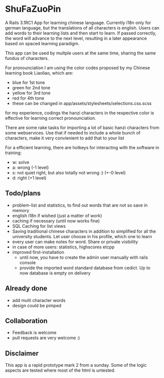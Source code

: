 # ShuFaZuoPin

A Rails 3.1RC1 App for learning chinese language. Currently i18n only for german language, but the translations of all characters is english.
Users can add words to their learning lists and then start to learn. If passed correctly, the word will advance to the next level, resulting in a later appearance based on spaced learning paradigm.

This app can be used by multple users at the same time, sharing the same fundus of characters.

For pronounciation I am using the color codes proposed by my Chinese learning book Liaoliao, which are:

* blue for 1st tone
* green for 2nd tone
* yellow for 3rd tone
* red for 4th tone
* these can be changed in app/assets/stylesheets/selections.css.scss

for my experience, codings the hanzi characters in the respective color is effective for learning correct pronounciation.

There are some rake tasks for importing a lot of basic hanzi characters from some webservices. Use that if needed to include a whole bunch of characters, make it very convienient to add that to your list

For a efficient learning, there are hotkeys for interacting with the software in training:

* w: solve
* a: wrong (-1 level)
* s: not quiet right, but also totally not wrong :) (+-0 level)
* d: right (+1 level)

## Todo/plans

* problem-list and statistics, to find out words that are not so save in memory
* english i18n if wished (just a matter of work)
* caching if necessary (until now works fine)
* SQL Caching for list views
* Saving traditional chinese characters in addition to simplified for all the university students. Let user choose in his profile, which one to learn
* every user can make notes for word. Share or private visibility
* in case of more users: statistics, highscores etcpp
* improved first-installation
  * until now, you have to create the admin user manually with rails console
  * provide the imported word standard database from cedict. Up to now database is empty on delivery

## Already done

* add multi character words
* design could be pimped

## Collaboration

* Feedback is welcome
* pull requests are very welcome :)

## Disclaimer

This app is a rapid prototype mark 2 from a sunday. Some of the logic aspects are tested where most of the html is untested.


